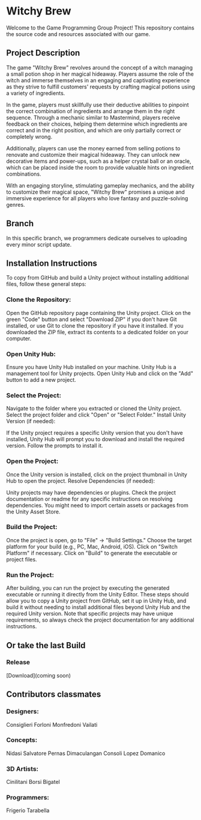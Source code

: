 # Witchy Brew

Welcome to the Game Programming Group Project! This repository contains the source code and resources associated with our game.

## Project Description

The game "Witchy Brew" revolves around the concept of a witch managing a small potion shop in her magical hideaway. Players assume the role of the witch and immerse themselves in an engaging and captivating experience as they strive to fulfill customers' requests by crafting magical potions using a variety of ingredients.

In the game, players must skillfully use their deductive abilities to pinpoint the correct combination of ingredients and arrange them in the right sequence. Through a mechanic similar to Mastermind, players receive feedback on their choices, helping them determine which ingredients are correct and in the right position, and which are only partially correct or completely wrong.

Additionally, players can use the money earned from selling potions to renovate and customize their magical hideaway. They can unlock new decorative items and power-ups, such as a helper crystal ball or an oracle, which can be placed inside the room to provide valuable hints on ingredient combinations.

With an engaging storyline, stimulating gameplay mechanics, and the ability to customize their magical space, "Witchy Brew" promises a unique and immersive experience for all players who love fantasy and puzzle-solving genres.

## Branch 

In this specific branch, we programmers dedicate ourselves to uploading every minor script update.

## Installation Instructions

To copy from GitHub and build a Unity project without installing additional files, follow these general steps:

### Clone the Repository:

Open the GitHub repository page containing the Unity project.
Click on the green "Code" button and select "Download ZIP" if you don't have Git installed, or use Git to clone the repository if you have it installed.
If you downloaded the ZIP file, extract its contents to a dedicated folder on your computer.
### Open Unity Hub:

Ensure you have Unity Hub installed on your machine. Unity Hub is a management tool for Unity projects.
Open Unity Hub and click on the "Add" button to add a new project.
### Select the Project:

Navigate to the folder where you extracted or cloned the Unity project.
Select the project folder and click "Open" or "Select Folder."
Install Unity Version (if needed):

If the Unity project requires a specific Unity version that you don't have installed, Unity Hub will prompt you to download and install the required version. Follow the prompts to install it.
### Open the Project:

Once the Unity version is installed, click on the project thumbnail in Unity Hub to open the project.
Resolve Dependencies (if needed):

Unity projects may have dependencies or plugins. Check the project documentation or readme for any specific instructions on resolving dependencies. You might need to import certain assets or packages from the Unity Asset Store.
### Build the Project:

Once the project is open, go to "File" -> "Build Settings."
Choose the target platform for your build (e.g., PC, Mac, Android, iOS).
Click on "Switch Platform" if necessary.
Click on "Build" to generate the executable or project files.
### Run the Project:

After building, you can run the project by executing the generated executable or running it directly from the Unity Editor.
These steps should allow you to copy a Unity project from GitHub, set it up in Unity Hub, and build it without needing to install additional files beyond Unity Hub and the required Unity version. Note that specific projects may have unique requirements, so always check the project documentation for any additional instructions.

## Or take the last Build

### Release

[Download](coming soon)

## Contributors classmates

### Designers:
Consiglieri
Forloni
Monfredoni
Vailati

### Concepts:
Nidasi
Salvatore
Pernas
Dimaculangan
Consoli
Lopez
Domanico

### 3D Artists:
Cinilitani
Borsi
Bigatel

### Programmers:
Frigerio
Tarabella
